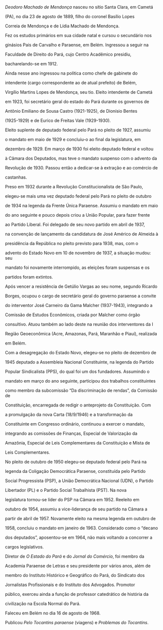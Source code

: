 

*Deodoro Machado de Mendonça* nasceu no sítio Santa Clara, em Cametá

(PA), no dia 23 de agosto de 1889, filho do coronel Basílio Lopes

Correia de Mendonça e de Lídia Machado de Mendonça.



Fez os estudos primários em sua cidade natal e cursou o secundário nos

ginásios Pais de Carvalho e Paraense, em Belém. Ingressou a seguir na

Faculdade de Direito do Pará, cujo Centro Acadêmico presidiu,

bacharelando-se em 1912.



Ainda nesse ano ingressou na política como chefe de gabinete do

intendente (cargo correspondente ao de atual prefeito) de Belém,

Virgílio Martins Lopes de Mendonça, seu tio. Eleito intendente de Cametá

em 1923, foi secretário geral do estado do Pará durante os governos de

Antônio Emiliano de Sousa Castro (1921-1925), de Dionísio Bentes

(1925-1929) e de Eurico de Freitas Vale (1929-1930).



Eleito suplente de deputado federal pelo Pará no pleito de 1927, assumiu

o mandato em maio de 1929 e concluiu-o ao final da legislatura, em

dezembro de 1929. Em março de 1930 foi eleito deputado federal e voltou

à Câmara dos Deputados, mas teve o mandato suspenso com o advento da

Revolução de 1930. Passou então a dedicar-se à extração e ao comércio de

castanhas.



Preso em 1932 durante a Revolução Constitucionalista de São Paulo,

elegeu-se mais uma vez deputado federal pelo Pará no pleito de outubro

de 1934 na legenda da Frente Única Paraense. Assumiu o mandato em maio

do ano seguinte e pouco depois criou a União Popular, para fazer frente

ao Partido Liberal. Foi delegado de seu novo partido em abril de 1937,

na convenção de lançamento da candidatura de José Américo de Almeida à

presidência da República no pleito previsto para 1938, mas, com o

advento do Estado Novo em 10 de novembro de 1937, a situação mudou: seu

mandato foi novamente interrompido, as eleições foram suspensas e os

partidos foram extintos.



Após vencer a resistência de Getúlio Vargas ao seu nome, segundo Ricardo

Borges, ocupou o cargo de secretário geral do governo paraense a convite

do interventor José Carneiro da Gama Malcher (1937-1943), integrando a

Comissão de Estudos Econômicos, criada por Malcher como órgão

consultivo. Atuou também ao lado deste na reunião dos interventores da I

Região Geoeconômica (Acre, Amazonas, Pará, Maranhão e Piauí), realizada

em Belém.



Com a desagregação do Estado Novo, elegeu-se no pleito de dezembro de

1945 deputado a Assembleia Nacional Constituinte, na legenda do Partido

Popular Sindicalista (PPS), do qual foi um dos fundadores. Assumindo o

mandato em março do ano seguinte, participou dos trabalhos constituintes

como membro da subcomissão “Da discriminação de rendas”, da Comissão de

Constituição, encarregada de redigir o anteprojeto da Constituição. Com

a promulgação da nova Carta (18/9/1946) e a transformação da

Constituinte em Congresso ordinário, continuou a exercer o mandato,

integrando as comissões de Finanças, Especial de Valorização da

Amazônia, Especial de Leis Complementares da Constituição e Mista de

Leis Complementares.



No pleito de outubro de 1950 elegeu-se deputado federal pelo Pará na

legenda da Coligação Democrática Paraense, constituída pelo Partido

Social Progressista (PSP), a União Democrática Nacional (UDN), o Partido

Libertador (PL) e o Partido Social Trabalhista (PST). Na nova

legislatura tornou-se líder do PSP na Câmara em 1952. Reeleito em

outubro de 1954, assumiu a vice-liderança de seu partido na Câmara a

partir de abril de 1957. Novamente eleito na mesma legenda em outubro de

1958, concluiu o mandato em janeiro de 1963. Considerado como o “decano

dos deputados”, aposentou-se em 1964, não mais voltando a concorrer a

cargos legislativos.



Diretor de *O Estado do Pará* e do *Jornal do Comércio*, foi membro da

Academia Paraense de Letras e seu presidente por vários anos, além de

membro do Instituto Histórico e Geográfico do Pará, do Sindicato dos

Jornalistas Profissionais e do Instituto dos Advogados. Promotor

público, exerceu ainda a função de professor catedrático de história da

civilização na Escola Normal do Pará.



Faleceu em Belém no dia 16 de agosto de 1968.



Publicou *Pelo Tocantins paraense* (viagens) e *Problemas do Tocantins*.



